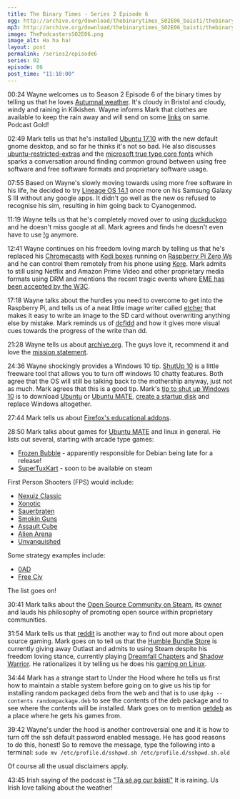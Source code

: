 ```yaml
---
title: The Binary Times - Series 2 Episode 6
ogg: http://archive.org/download/thebinarytimes_S02E06_baisti/thebinarytimes_S02E06_baisti.ogg
mp3: http://archive.org/download/thebinarytimes_S02E06_baisti/thebinarytimes_S02E06_baisti.mp3 
image: ThePodcastersS02E06.png
image_alt: Ha ha ha!
layout: post
permalink: /series2/episode6
series: 02
episode: 06
post_time: "11:10:00"
---
```


00:24 Wayne welcomes us to Season 2 Episode 6 of the binary times by telling us that he loves [Autumnal weather](https://www.accuweather.com/en/weather-news/2017-europe-autumn-forecast-fierce-windstorms-to-blast-uk-rain-to-ease-drought-in-italy-and-the-balkans/70002458). It's cloudy in Bristol and cloudy, windy and raining in Kilkishen. Wayne informs Mark that clothes are available to keep the rain away and will send on some [links](https://www.natureshop.co.uk/collections/mens-sweaters-and-jackets?page=2) on same. Podcast Gold!

02:49 Mark tells us that he's installed [Ubuntu 17.10](http://cdimage.ubuntu.com/daily-live/current/artful-desktop-amd64.iso) with the new default gnome desktop, and so far he thinks it's not so bad. He also discusses [ubuntu-restricted-extras](https://help.ubuntu.com/community/RestrictedFormats) and the [microsoft true type core fonts](https://help.ubuntu.com/community/RestrictedFormats/Microsoft_Fonts) which sparks a conversation around finding common ground between using free software and free software formats and proprietary software usage.

07:55 Based on Wayne's slowly moving towards using more free software in his life, he decided to try [Lineage OS 14.1](https://download.lineageos.org/i9100) once more on his Samsung Galaxy S III without any google apps. It didn't go well as the new os refused to recognise his sim, resulting in him going back to Cyanogenmod.

11:19 Wayne tells us that he's completely moved over to using [duckduckgo](https://duckduckgo.com/) and he doesn't miss google at all. Mark agrees and finds he doesn't even have to use [!g](https://duckduckgo.com/bang) anymore.

12:41 Wayne continues on his freedom loving march by telling us that he's replaced his [Chromecasts](https://www.google.com/intl/en_ie/chromecast/?utm_source=chromecast.com) with [Kodi boxes](https://kodi.tv/) running on [Raspberry Pi Zero Ws](https://www.raspberrypi.org/products/raspberry-pi-zero-w/) and he can control them remotely from his phone using [Kore](https://f-droid.org/packages/org.xbmc.kore/). Mark admits to still using Netflix and Amazon Prime Video and other proprietary media formats using DRM and mentions the recent tragic events where [EME has been accepted by the W3C](https://www.w3.org/2017/09/pressrelease-eme-recommendation.html.en).

17:18 Wayne talks about the hurdles you need to overcome to get into the Raspberry Pi, and tells us of a neat little image writer called [etcher](https://etcher.io/) that makes it easy to write an image to the SD card without overwriting anything else by mistake. Mark reminds us of [dcfldd](http://dcfldd.sourceforge.net/) and how it gives more visual cues towards the progress of the write than dd.

21:28 Wayne tells us about [archive.org](https://archive.org/). The guys love it, recommend it and love the [mission statement](https://archive.org/about/).

24:36 Wayne shockingly provides a Windows 10 tip. [ShutUp 10](https://www.oo-software.com/en/shutup10) is a little freeware tool that allows you to turn off windows 10 chatty features. Both agree that the OS will still be talking back to the mothership anyway, just not as much. Mark agrees that this is a good tip. Mark's [tip to shut up Windows 10](https://www.fsf.org/windows) is to download [Ubuntu](https://www.ubuntu.com/download/desktop) or [Ubuntu MATE](https://ubuntu-mate.org/download/), [create a startup disk](https://tutorials.ubuntu.com/tutorial/tutorial-create-a-usb-stick-on-ubuntu#0) and replace Windows altogether.

27:44 Mark tells us about [Firefox's educational addons](https://addons.mozilla.org/en-US/firefox/tag/education).

28:50 Mark talks about games for [Ubuntu MATE](https://ubuntu-mate.org/what-is-ubuntu-mate/) and linux in general. He lists out several, starting with arcade type games:
* [Frozen Bubble](http://www.frozen-bubble.org/) - apparently responsible for Debian being late for a release!
* [SuperTuxKart](https://supertuxkart.net/Main_Page) - soon to be available on steam

First Person Shooters (FPS) would include:
* [Nexuiz Classic](http://www.alientrap.com/games/nexuiz/)
* [Xonotic](http://www.xonotic.org/)
* [Sauerbraten](http://sauerbraten.org/)
* [Smokin Guns](http://www.smokin-guns.org/)
* [Assault Cube](https://assault.cubers.net/)
* [Alien Arena](http://red.planetarena.org/index.html)
* [Unvanquished](https://www.unvanquished.net/)

Some strategy examples include:
* [0AD](https://play0ad.com/)
* [Free Civ](https://play.freeciv.org/)

The list goes on!

30:41 Mark talks about the [Open Source Community on Steam](https://steamcommunity.com/groups/opencommunity), its [owner](https://steamcommunity.com/id/OSCowner) and lauds his philosophy of promoting open source within proprietary communities.

31:54 Mark tells us that [reddit](https://www.reddit.com/r/opensourcegames/) is another way to find out more about open source gaming. Mark goes on to tell us that the [Humble Bundle Store](https://www.humblebundle.com/store) is currently giving away Outlast and admits to using Steam despite his freedom loving stance, currently playing [Dreamfall Chapters](http://store.steampowered.com/app/237850/Dreamfall_Chapters/) and [Shadow Warrior](http://store.steampowered.com/app/233130/Shadow_Warrior/). He rationalizes it by telling us he does his [gaming on Linux](https://www.gamingonlinux.com/).

34:44 Mark has a strange start to Under the Hood where he tells us first how to maintain a stable system before going on to give us his tip for installing random packaged debs from the web and that is to use `dpkg --contents randompackage.deb` to see the contents of the deb package and to see where the contents will be installed. Mark goes on to mention [getdeb](http://www.getdeb.net/welcome/) as a place where he gets his games from.

39:42 Wayne's under the hood is another controversial one and it is how to turn off the ssh default password enabled message. He has good reasons to do this, honest! So to remove the message, type the following into a terminal: `sudo mv /etc/profile.d/sshpwd.sh /etc/profile.d/sshpwd.sh.old`

Of course all the usual disclaimers apply.

43:45 Irish saying of the podcast is ["T&aacute; s&eacute; ag cur b&aacute;ist&iacute;"](https://www.youtube.com/watch?v=s-CuMeIo1ZU) It is raining. Us Irish love talking about the weather!
